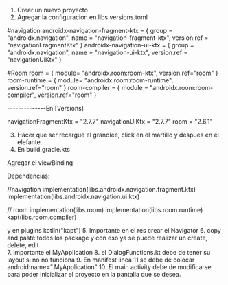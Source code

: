 1. Crear un nuevo proyecto
2. Agregar la configuracion en libs.versions.toml


#navigation
androidx-navigation-fragment-ktx = { group = "androidx.navigation", name = "navigation-fragment-ktx", version.ref = "navigationFragmentKtx" }
androidx-navigation-ui-ktx = { group = "androidx.navigation", name = "navigation-ui-ktx", version.ref = "navigationUiKtx" }

#Room
room = { module= "androidx.room:room-ktx", version.ref="room" }
room-runtime = { module= "androidx.room:room-runtime", version.ref="room" }
room-compiler = { module = "androidx.room:room-compiler", version.ref="room" }

--------------En [Versions]


navigationFragmentKtx = "2.7.7"
navigationUiKtx = "2.7.7"
room = "2.6.1"

3. Hacer que ser recargue el grandlee, click en el martillo y despues en el elefante.
4. En build.gradle.kts


Agregar el viewBinding


Dependencias:


   //navigation
   implementation(libs.androidx.navigation.fragment.ktx)
   implementation(libs.androidx.navigation.ui.ktx)


   // room
   implementation(libs.room)
   implementation(libs.room.runtime)
   kapt(libs.room.compiler)


y en plugins
   kotlin("kapt")
5. Importante en el res crear el Navigator
6. copy and paste todos los package y con eso ya se puede realizar un create, delete, edit\
7. importante el MyApplication
8. el DialogFunctions.kt debe de tener su layout si no no funciona
9. En manifest linea 11 se debe de colocar android:name=".MyApplication"
10. El main activity debe de modificarse para poder inicializar el proyecto en la pantalla que se desea.